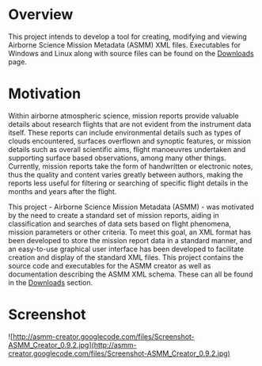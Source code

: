 # Overview #
This project intends to develop a tool for creating, modifying and viewing Airborne Science Mission Metadata (ASMM) XML files. Executables for Windows and Linux along with source files can be found on the [Downloads](http://code.google.com/p/asmm-creator/downloads/list) page.


# Motivation #
Within airborne atmospheric science, mission reports provide valuable details about research flights that are not evident from the instrument data itself. These reports can include environmental details such as types of clouds encountered, surfaces overflown and synoptic features, or mission details such as overall scientific aims, flight manoeuvres undertaken and supporting surface based observations, among many other things. Currently, mission reports take the form of handwritten or electronic notes, thus the quality and content varies greatly between authors, making the reports less useful for filtering or searching of specific flight details in the months and years after the flight.

This project - Airborne Science Mission Metadata (ASMM) - was motivated by the need to create a standard set of mission reports, aiding in classification and searches of data sets based on flight phenomena, mission parameters or other criteria. To meet this goal, an XML format has been developed to store the mission report data in a standard manner, and an easy-to-use graphical user interface has been developed to facilitate creation and display of the standard XML files. This project contains the source code and executables for the ASMM creator as well as documentation describing the ASMM XML schema. These can all be found in the [Downloads](http://code.google.com/p/asmm-creator/downloads/list) section.

# Screenshot #

![http://asmm-creator.googlecode.com/files/Screenshot-ASMM_Creator_0.9.2.jpg](http://asmm-creator.googlecode.com/files/Screenshot-ASMM_Creator_0.9.2.jpg)